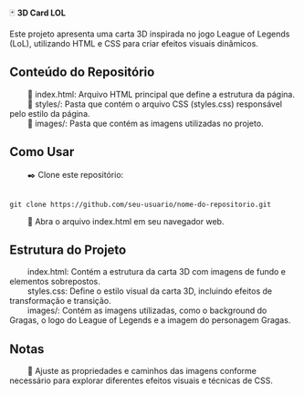 🃏 <strong>3D Card LOL</strong>

Este projeto apresenta uma carta 3D inspirada no jogo League of Legends (LoL), utilizando HTML e CSS para criar efeitos visuais dinâmicos.

<h2>Conteúdo do Repositório</h2>
&nbsp; &nbsp; &nbsp; &nbsp; 📑 index.html: Arquivo HTML principal que define a estrutura da página. <br>
&nbsp; &nbsp; &nbsp; &nbsp; 📁 styles/: Pasta que contém o arquivo CSS (styles.css) responsável pelo estilo da página. <br>
&nbsp; &nbsp; &nbsp; &nbsp; 📁 images/: Pasta que contém as imagens utilizadas no projeto. <br>

<h2>Como Usar</h2>
&nbsp; &nbsp; &nbsp; &nbsp; ✒️ Clone este repositório: <br><br>

```
git clone https://github.com/seu-usuario/nome-do-repositorio.git
```

&nbsp; &nbsp; &nbsp; &nbsp; 📁 Abra o arquivo index.html em seu navegador web.

<h2>Estrutura do Projeto</h2>
&nbsp; &nbsp; &nbsp; &nbsp; index.html: Contém a estrutura da carta 3D com imagens de fundo e elementos sobrepostos. <br>
&nbsp; &nbsp; &nbsp; &nbsp; styles.css: Define o estilo visual da carta 3D, incluindo efeitos de transformação e transição. <br>
&nbsp; &nbsp; &nbsp; &nbsp; images/: Contém as imagens utilizadas, como o background do Gragas, o logo do League of Legends e a imagem do personagem Gragas. <br>

<h2>Notas</h2>
&nbsp; &nbsp; &nbsp; &nbsp; 📌 Ajuste as propriedades e caminhos das imagens conforme necessário para explorar diferentes efeitos visuais e técnicas de CSS.
